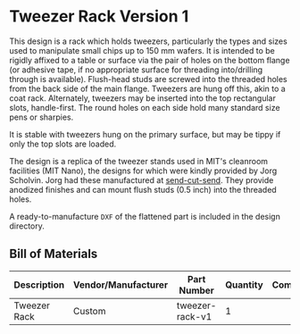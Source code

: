 # Tweezer Rack Version 1

This design is a rack which holds tweezers, particularly the types and sizes used to manipulate small chips up to 150 mm wafers. 
It is intended to be rigidly affixed to a table or surface via the pair of holes on the bottom flange (or adhesive tape, if no appropriate surface for threading into/drilling through is available). 
Flush-head studs are screwed into the threaded holes from the back side of the main flange. 
Tweezers are hung off this, akin to a coat rack. 
Alternately, tweezers may be inserted into the top rectangular slots, handle-first. 
The round holes on each side hold many standard size pens or sharpies.

It is stable with tweezers hung on the primary surface, but may be tippy if only the top slots are loaded.

The design is a replica of the tweezer stands used in MIT's cleanroom facilities (MIT Nano), the designs for which were kindly provided by Jorg Scholvin.
Jorg had these manufactured at [send-cut-send](https://sendcutsend.com/). They provide anodized finishes and can mount flush studs (0.5 inch) into the threaded holes.

A ready-to-manufacture `DXF` of the flattened part is included in the design directory. 

## Bill of Materials

| Description  | Vendor/Manufacturer | Part Number | Quantity | Comments |
| ------------- | ------------- | ------------- | ------------- | ---- |
| Tweezer Rack 	|	Custom	|	tweezer-rack-v1	| 	1	| 	 	|
